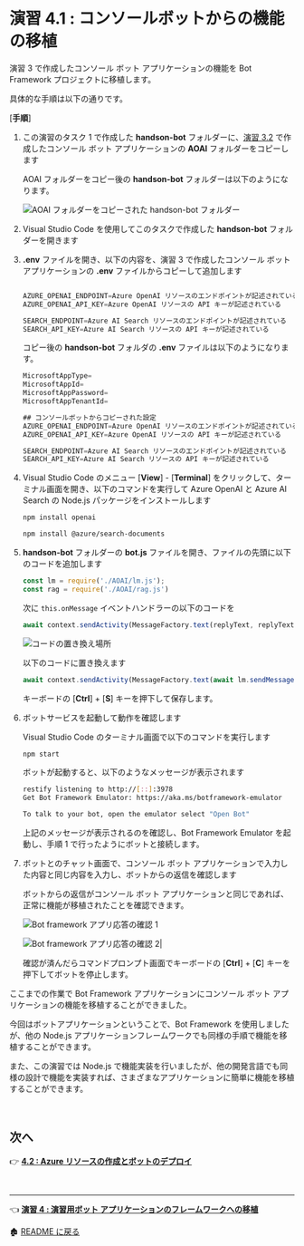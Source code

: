 # 演習 4.1 : コンソールボットからの機能の移植

演習 3 で作成したコンソール ボット アプリケーションの機能を Bot Framework プロジェクトに移植します。

具体的な手順は以下の通りです。

\[**手順**\]

1. この演習のタスク 1 で作成した **handson-bot** フォルダーに、[演習 3.2](Ex03-2.md) で作成したコンソール ボット アプリケーションの **AOAI** フォルダーをコピーします

    AOAI フォルダーをコピー後の **handson-bot** フォルダーは以下のようになります。

    ![AOAI フォルダーをコピーされた handson-bot フォルダー](images/copied_AOAI_folder.png)

2. Visual Studio Code を使用してこのタスクで作成した **handson-bot** フォルダーを開きます

3. **.env** ファイルを開き、以下の内容を、演習 3 で作成したコンソール ボット アプリケーションの **.env** ファイルからコピーして追加します

    ```JavaScript
   
    AZURE_OPENAI_ENDPOINT=Azure OpenAI リソースのエンドポイントが記述されている
    AZURE_OPENAI_API_KEY=Azure OpenAI リソースの API キーが記述されている

    SEARCH_ENDPOINT=Azure AI Search リソースのエンドポイントが記述されている
    SEARCH_API_KEY=Azure AI Search リソースの API キーが記述されている
    ```

    コピー後の **handson-bot** フォルダの **.env** ファイルは以下のようになります。

    ```JavaScript
    MicrosoftAppType=
    MicrosoftAppId=
    MicrosoftAppPassword=
    MicrosoftAppTenantId=

    ## コンソールボットからコピーされた設定
    AZURE_OPENAI_ENDPOINT=Azure OpenAI リソースのエンドポイントが記述されている
    AZURE_OPENAI_API_KEY=Azure OpenAI リソースの API キーが記述されている

    SEARCH_ENDPOINT=Azure AI Search リソースのエンドポイントが記述されている
    SEARCH_API_KEY=Azure AI Search リソースの API キーが記述されている
    ```

4. Visual Studio Code のメニュー \[**View**\] - \[**Terminal**\] をクリックして、ターミナル画面を開き、以下のコマンドを実行して Azure OpenAI と Azure AI Search の Node.js パッケージをインストールします

    ```bash
    npm install openai
    ```
    ```bash
    npm install @azure/search-documents
    ```

5. **handson-bot** フォルダーの **bot.js** ファイルを開き、ファイルの先頭に以下のコードを追加します

    ```JavaScript
    const lm = require('./AOAI/lm.js');
    const rag = require('./AOAI/rag.js')
    ``` 

    次に `this.onMessage` イベントハンドラーの以下のコードを

    ```JavaScript
    await context.sendActivity(MessageFactory.text(replyText, replyText));
    ```

    ![コードの置き換え場所](images/bot_code_replacePoint.png)

    以下のコードに置き換えます

    ```JavaScript
    await context.sendActivity(MessageFactory.text(await lm.sendMessage(await rag.findIndex(replyText))));
    ```
    キーボードの \[**Ctrl**\] + \[**S**\] キーを押下して保存します。

6. ボットサービスを起動して動作を確認します

    Visual Studio Code のターミナル画面で以下のコマンドを実行します

    ```bash
    npm start
    ```
    ボットが起動すると、以下のようなメッセージが表示されます

    ```bash
    restify listening to http://[::]:3978
    Get Bot Framework Emulator: https://aka.ms/botframework-emulator

    To talk to your bot, open the emulator select "Open Bot"
    ```

    上記のメッセージが表示されるのを確認し、Bot Framework Emulator を起動し、手順 1 で行ったようにボットと接続します。

7. ボットとのチャット画面で、コンソール ボット アプリケーションで入力した内容と同じ内容を入力し、ボットからの返信を確認します

    ボットからの返信がコンソール ボット アプリケーションと同じであれば、正常に機能が移植されたことを確認できます。

    ![Bot framework アプリ応答の確認 1](images/bot_frm_chk1.png)
    
    ![Bot framework アプリ応答の確認 2](images/bot_frm_chk2.png)|

    確認が済んだらコマンドプロンプト画面でキーボードの \[**Ctrl**\] + \[**C**\] キーを押下してボットを停止します。

ここまでの作業で Bot Framework アプリケーションにコンソール ボット アプリケーションの機能を移植することができました。

今回はボットアプリケーションということで、Bot Framework を使用しましたが、他の Node.js アプリケーションフレームワークでも同様の手順で機能を移植することができます。

また、この演習では Node.js で機能実装を行いましたが、他の開発言語でも同様の設計で機能を実装すれば、さまざまなアプリケーションに簡単に機能を移植することができます。

<br>

## 次へ

👉 [**4.2 : Azure リソースの作成とボットのデプロイ**](Ex04-2.md)

<br>

<hr>

👈 [**演習 4 : 演習用ボット アプリケーションのフレームワークへの移植** ](Ex04-0.md)

🏚️ [README に戻る](README.md)